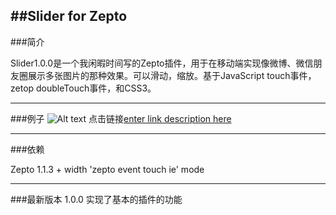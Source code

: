##Slider for Zepto
--------------------------------------------
###简介

 Slider1.0.0是一个我闲暇时间写的Zepto插件，用于在移动端实现像微博、微信朋友圈展示多张图片的那种效果。可以滑动，缩放。基于JavaScript touch事件，zetop doubleTouch事件，和CSS3。
 
 ----------------------------------------------
###例子
![Alt text](./1426944400167.png)
点击链接[enter link description here](http://test.wzlian.me/slider/demo/index.html)

-------------------------------------------
###依赖

Zepto 1.1.3 + 
width 'zepto event touch ie' mode  

-------------------------------------------
###最新版本
  1.0.0  实现了基本的插件的功能